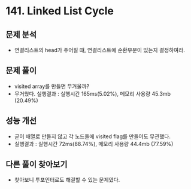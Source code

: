 # 141. Linked List Cycle
## 문제 분석
- 연결리스트의 head가 주어질 떄, 연결리스트에 순환부분이 있는지 결정하여라.
​
## 문제 풀이
- visited array를 만들면 무거울까?
- 무거웠다. 실행결과 : 실행시간 165ms(5.02%), 메모리 사용량 45.3mb  (20.49%)
​
## 성능 개선
- 굳이 배열로 만들지 않고 각 노드들에 visited flag를 만들어도 무관했다.
- 실행결과 : 실행시간 72ms(88.74%), 메모리 사용량 44.4mb (77.59%)
​
## 다른 풀이 찾아보기
- 찾아보니 투포인터로도 해결할 수 있는 문제였다.